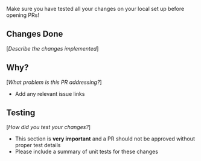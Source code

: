 Make sure you have tested all your changes on your local set up before opening PRs!

## Changes Done
[*Describe the changes implemented*]

## Why?
[*What problem is this PR addressing?*]
* Add any relevant issue links

## Testing
[*How did you test your changes?*]
* This section is **very important** and a PR should not be approved without proper test details
* Please include a summary of unit tests for these changes
